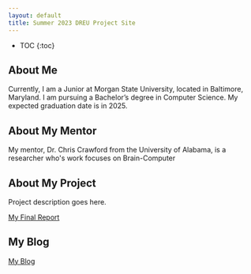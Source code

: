 ```yaml
---
layout: default
title: Summer 2023 DREU Project Site
---
```


* TOC
{:toc}

## About Me

Currently, I am a Junior at Morgan State University, located in Baltimore, Maryland. I am pursuing a Bachelor’s degree in Computer Science. My expected graduation date is in 2025.

## About My Mentor

My mentor, Dr. Chris Crawford from the University of Alabama, is a researcher who's work focuses on Brain-Computer 

## About My Project

Project description goes here.

[My Final Report](files/finalreport.pdf)

## My Blog

[My Blog](blog.html)
